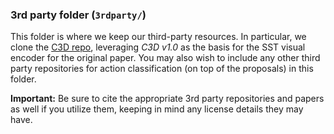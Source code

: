 ### 3rd party folder (`3rdparty/`)

This folder is where we keep our third-party resources. In particular, we clone the [C3D repo](https://github.com/facebook/C3D), leveraging *C3D v1.0* as the basis for the SST visual encoder for the original paper. You may also wish to include any other third party repositories for action classification (on top of the proposals) in this folder.

**Important:** Be sure to cite the appropriate 3rd party repositories and papers as well if you utilize them, keeping in mind any license details they may have.
